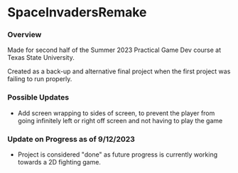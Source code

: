 # SpaceInvadersRemake

### Overview
Made for second half of the Summer 2023 Practical Game Dev course at Texas State University.

Created as a back-up and alternative final project when the first project was failing to run properly.

### Possible Updates
- Add screen wrapping to sides of screen, to prevent the player from going infinitely left or right off screen and not having to play the game

### Update on Progress as of 9/12/2023
- Project is considered "done" as future progress is currently working towards a 2D fighting game.

